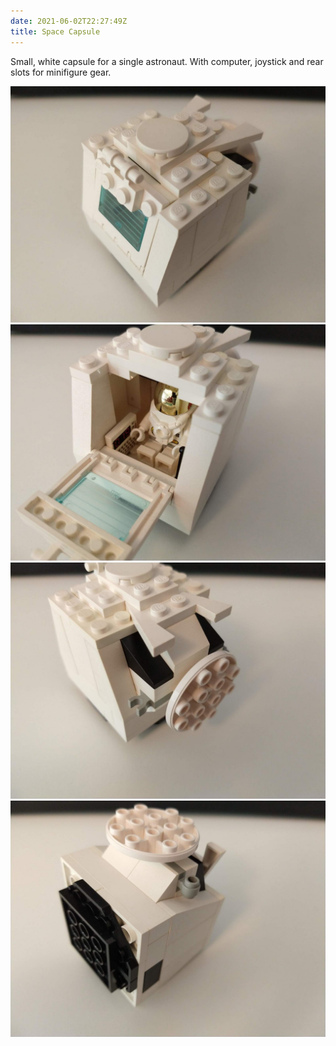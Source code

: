 ```yaml
---
date: 2021-06-02T22:27:49Z
title: Space Capsule
---
```


Small, white capsule for a single astronaut. With computer, joystick and rear slots for minifigure gear.

![Closed capsule](capsule_closed.jpg)
![Open capsule](capsuled_open.jpg)
![Capsule: rear view](capsule_rear.jpg)
![Capsule: bottom view](capsule_bottom.jpg)
